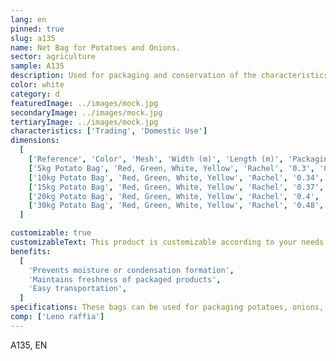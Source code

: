 ```yaml
---
lang: en
pinned: true
slug: a135
name: Net Bag for Potatoes and Onions.
sector: agriculture
sample: A135
description: Used for packaging and conservation of the characteristics of fresh agricultural products and dried fruits.
color: white
category: d
featuredImage: ../images/mock.jpg
secondaryImage: ../images/mock.jpg
tertiaryImage: ../images/mock.jpg
characteristics: ['Trading', 'Domestic Use']
dimensions:
  [
    ['Reference', 'Color', 'Mesh', 'Width (m)', 'Length (m)', 'Packaging (pcs)'],
    ['5kg Potato Bag', 'Red, Green, White, Yellow', 'Rachel', '0.3', '0.45', '2000'],
    ['10kg Potato Bag', 'Red, Green, White, Yellow', 'Rachel', '0.34', '0.56', '2000'],
    ['15kg Potato Bag', 'Red, Green, White, Yellow', 'Rachel', '0.37', '0.65', '2000'],
    ['20kg Potato Bag', 'Red, Green, White, Yellow', 'Rachel', '0.4', '0.73', '2000'],
    ['30kg Potato Bag', 'Red, Green, White, Yellow', 'Rachel', '0.48', '0.8', '2000'],
  ]

customizable: true
customizableText: This product is customizable according to your needs. Contact us for more information.
benefits:
  [
    'Prevents moisture or condensation formation',
    'Maintains freshness of packaged products',
    'Easy transportation',
  ]
specifications: These bags can be used for packaging potatoes, onions, other agricultural products, and seafood. They can also be used for storing firewood, pinecones, and other products in this category.
comp: ['Leno raffia']
---
```


A135, EN
